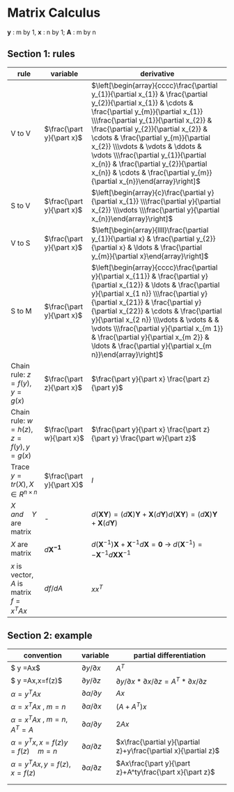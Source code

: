 # Matrix Calculus



**y** : m by 1,             **x** : n by 1;        **A** :  m by n

## Section 1: rules



| rule                                       | variable                  | derivative                                                   |
| ------------------------------------------ | ------------------------- | ------------------------------------------------------------ |
| V to V                                     | $\frac{\part y}{\part x}$ | $\left[\begin{array}{cccc}\frac{\partial y_{1}}{\partial x_{1}} & \frac{\partial y_{2}}{\partial x_{1}} & \cdots & \frac{\partial y_{m}}{\partial x_{1}} \\\frac{\partial y_{1}}{\partial x_{2}} & \frac{\partial y_{2}}{\partial x_{2}} & \cdots & \frac{\partial y_{m}}{\partial x_{2}} \\\vdots & \vdots & \ddots & \vdots \\\frac{\partial y_{1}}{\partial x_{n}} & \frac{\partial y_{2}}{\partial x_{n}} & \cdots & \frac{\partial y_{m}}{\partial x_{n}}\end{array}\right]$ |
| S to V                                     | $\frac{\part y}{\part x}$ | $\left[\begin{array}{c}\frac{\partial y}{\partial x_{1}} \\\frac{\partial y}{\partial x_{2}} \\\vdots \\\frac{\partial y}{\partial x_{n}}\end{array}\right]$ |
| V to S                                     | $\frac{\part y}{\part x}$ | $\left[\begin{array}{llll}\frac{\partial y_{1}}{\partial x} & \frac{\partial y_{2}}{\partial x} & \ldots & \frac{\partial y_{m}}{\partial x}\end{array}\right]$ |
| S to M                                     | $\frac{\part y}{\part x}$ | $\left[\begin{array}{cccc}\frac{\partial y}{\partial x_{11}} & \frac{\partial y}{\partial x_{12}} & \ldots & \frac{\partial y}{\partial x_{1 n}} \\\frac{\partial y}{\partial x_{21}} & \frac{\partial y}{\partial x_{22}} & \cdots & \frac{\partial y}{\partial x_{2 n}} \\\vdots & \vdots & & \vdots \\\frac{\partial y}{\partial x_{m 1}} & \frac{\partial y}{\partial x_{m 2}} & \ldots & \frac{\partial y}{\partial x_{m n}}\end{array}\right]$ |
| Chain rule: $z=f(y),y=g(x)$                | $\frac{\part z}{\part x}$ | $\frac{\part y}{\part x} \frac{\part z}{\part y}$            |
| Chain rule: $w=h(z), z=f(y),y=g(x)$        | $\frac{\part w}{\part x}$ | $\frac{\part y}{\part x} \frac{\part z}{\part y} \frac{\part w}{\part z}$ |
| Trace $y= tr(X), X\in R^{n\times n}$       | $\frac{\part y}{\part X}$ | $I$                                                          |
| $X \quad and \quad Y$ are matrix           | -                         | $d(\mathbf{X Y})=(d \mathbf{X}) \mathbf{Y}+\mathbf{X}(d \mathbf{Y})d(\mathbf{X Y})=(d \mathbf{X}) \mathbf{Y}+\mathbf{X}(d \mathbf{Y})$ |
| $X$ are matrix                             | $d \mathbf{X^{-1}}$       | $d\left(\mathbf{X}^{-1}\right) \mathbf{X}+\mathbf{X}^{-1} d \mathbf{X}=\mathbf{0}$ $\rightarrow$ $d\left(\mathbf{X}^{-1}\right) =-\mathbf{X}^{-1} d \mathbf{X}\mathbf{X}^{-1}$ |
| $x$ is vector, $A$ is matrix $f = x^T A x$ | $df/dA$                   | $xx^T$                                                       |





## Section 2: example



| convention                             | variable                      | partial differentiation                                      |
| -------------------------------------- | ----------------------------- | ------------------------------------------------------------ |
| $ y =Ax$                               | $\partial y/ \partial x$      | $A^T$                                                        |
| $ y =Ax,x=f(z)$                        | $\partial y/ \partial z$      | $\partial y/ \partial x * \partial x/ \partial z = A^T*\partial x/ \partial z$ |
| $\alpha =y^TAx$                        | $\partial \alpha/ \partial y$ | $Ax$                                                         |
| $\alpha = x^TAx$ , $m=n$               | $\partial \alpha/ \partial x$ | $(A+A^T)x$                                                   |
| $\alpha = x^TAx$ , $m=n$, $A^T = A$    | $\partial \alpha/ \partial y$ | $2Ax$                                                        |
| $\alpha=y^Tx, x =f(z) y=f(z)\quad m=n$ | $\partial \alpha/ \partial z$ | $x\frac{\partial y}{\partial z}+y\frac{\partial x}{\partial z}$ |
| $\alpha = y^TAx, y=f(z),x=f(z)$        | $\partial \alpha/ \partial z$ | $Ax\frac{\part y}{\part z}+A^ty\frac{\part x}{\part z}$      |
|                                        |                               |                                                              |
|                                        |                               |                                                              |

 



